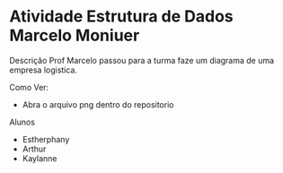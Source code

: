 # Atividade Estrutura de Dados Marcelo Moniuer 
Descrição
Prof Marcelo passou para a turma faze um diagrama de uma empresa logistica.

Como Ver:
- Abra o arquivo png dentro do repositorio

Alunos
- Estherphany
- Arthur
- Kaylanne
